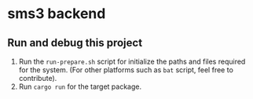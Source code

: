 # sms3 backend

## Run and debug this project

1. Run the `run-prepare.sh` script for initialize the paths and files required for the system. (For other platforms such as `bat` script, feel free to contribute).
2. Run `cargo run` for the target package.
